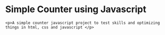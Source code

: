 # Simple Counter using Javascript

`<p>A simple counter javascript project to test skills and optimizing things in html, css and javascript </p>`
